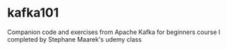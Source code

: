 # kafka101
 Companion code and exercises from Apache Kafka for beginners course I completed by Stephane Maarek's udemy class
